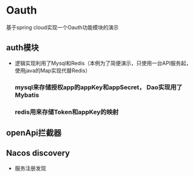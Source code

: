 # Oauth
基于spring cloud实现一个Oauth功能模块的演示
## auth模块
- 逻辑实现利用了Mysql和Redis（本例为了简便演示，只使用一台API服务起，使用java的Map实现代替Redis）
    ### mysql来存储授权app的appKey和appSecret， Dao实现用了Mybatis
    ### redis用来存储Token和appKey的映射

## openApi拦截器

## Nacos discovery
- 服务注册发现





